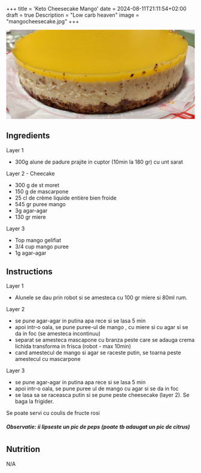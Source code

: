 +++
title = 'Keto Cheesecake Mango'
date = 2024-08-11T21:11:54+02:00
draft = true
Description = "Low carb heaven"
image = "mangocheesecake.jpg"
+++



![Cheesecake](mangocheesecake.jpg "<3!")

## Ingredients
Layer 1
- 300g alune de padure prajite in cuptor (10min la 180 gr) cu unt sarat


Layer 2 - Cheecake 
- 300 g de st moret
- 150 g de mascarpone
- 25 cl de crème liquide entière bien froide
- 545 gr puree mango
- 3g agar-agar
- 130 gr miere


Layer 3
- Top mango gelifiat
- 3/4 cup mango puree 
- 1g agar-agar

## Instructions
Layer 1
- Alunele se dau prin robot si se amesteca cu 100 gr miere si 80ml rum.

Layer 2
- se pune agar-agar in putina apa rece si se lasa 5 min
- apoi intr-o oala, se pune puree-ul de mango , cu miere si cu agar si se da in foc (se amesteca incontinuu)
- separat se amesteca mascapone cu branza peste care se adauga crema lichida transforma in frisca (robot - max 10min)
- cand amestecul de mango si agar se raceste putin, se toarna peste amestecul cu mascarpone

Layer 3
- se pune agar-agar in putina apa rece si se lasa 5 min
- apoi intr-o oala, se pune puree ul de mango cu agar si se da in foc
- se lasa sa se raceasca putin si se pune peste cheesecake (layer 2). Se baga la frigider.


Se poate servi cu coulis de fructe rosi



##### Observatie: ii lipseste un pic de peps (poate tb adaugat un pic de citrus)
#
## Nutrition
N/A
